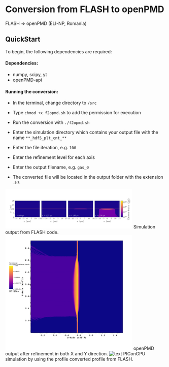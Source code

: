 Conversion from FLASH to openPMD
================================

FLASH => openPMD (ELI-NP, Romania)

## QuickStart
To begin, the following dependencies are required:

#### Dependencies:

- numpy, scipy, yt
- openPMD-api

#### Running the conversion:

- In the terminal, change directory to `/src`

- Type `chmod +x f2opmd.sh` to add the permission for execution

- Run the conversion with `./f2opmd.sh`
  
- Enter the simulation directory which contains your output file with the name `**_hdf5_plt_cnt_**`

- Enter the file iteration, e.g. `100`

- Enter the refinement level for each axis

- Enter the output filename, e.g. `gas_0`

- The converted file will be located in the output folder with the extension `.h5`


<img src="Data/Figure1.png" alt="text" width="400"/>
Simulation output from FLASH code.

<img src="src/output/visit0001.png" alt="text" width="400"/>
openPMD output after refinement in both X and Y direction.

<img src="src/output/e_png_yx_0.5_001200.png" alt="text" width="400"/>
PIConGPU simulation by using the profile converted profile from FLASH.